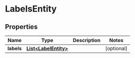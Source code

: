 # LabelsEntity

## Properties
Name | Type | Description | Notes
------------ | ------------- | ------------- | -------------
**labels** | [**List&lt;LabelEntity&gt;**](LabelEntity.md) |  |  [optional]
